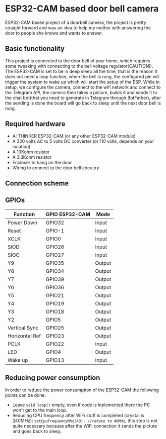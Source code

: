# ESP32-CAM based door bell camera

ESP32-CAM based project of a doorbell camera, the project is pretty straight forward and was an idea to help my mother with answering the door to people she knows and wants to answer.

## Basic functionality

This project is connected to the door bell of your home, which requires some tweaking with connecting to the bell voltage regulator(CAUTION!).
The ESP32-CAM is set to be in deep sleep all the time, that is the reason it does not need a loop function, when the bell is rung, the configured pin will trigger the system to wake up which will start the setup of the ESP. While in setup, we configure the camera, connect to the wifi network and connect to the Telegram API, the camera then takes a picture, builds it and sends it to the chat bot(that you need to generate in Telegram through BotFather), after the sending is done the board will go back to sleep until the next door bell is rung.

## Required hardware

- AI THINKER ESP32-CAM (or any other ESP32-CAM module)
- A 220 volts AC to 5 volts DC converter (or 110 volts, depends on your location)
- A 10Kohm resistor
- A 3.3Kohm resistor
- Encloser to hang on the door
- Wiring to connect to the door bell circuitry 

## Connection scheme



## GPIOs

Function | GPIO ESP32-CAM | Mode
-------- | -------- | --------
Power Down | GPIO32 | Input
Reset | GPIO-1 | Input
XCLK | GPIO0 | Input
SIOD | GPIO26 | Input
SIOC | GPIO27 | Input
Y9 | GPIO35 | Output
Y8 | GPIO34 | Output
Y7 | GPIO39 | Output
Y6 | GPIO36 | Output
Y5 | GPIO21 | Output
Y4 | GPIO19 | Output
Y3 | GPIO18 | Output
Y2 | GPIO5 | Output
Vertical Sync | GPIO25 | Output
Horizontal Ref | GPIO23 | Output
PCLK | GPIO22 | Input
LED | GPIO4 | Output
Wake up | GPIO13 | Input

## Reducing power consumption

In order to reduce the power consumption of the ESP32-CAM the following points can be done:

- Leave `void loop()` empty, even if code is inplemented there the PC won't get to the main loop.
- Reducing CPU frequency after WiFi stuff is completed (crystal is 240MHz): `setCpuFrequencyMhz(40); //reduce to 40MHz`, this step is not quite necessary because after the WiFi connection it sends the picture and goes back to sleep.
